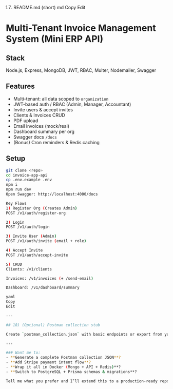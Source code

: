 17) README.md (short)
    md
    Copy
    Edit
# Multi-Tenant Invoice Management System (Mini ERP API)

## Stack
Node.js, Express, MongoDB, JWT, RBAC, Multer, Nodemailer, Swagger

## Features
- Multi-tenant: all data scoped to `organization`
- JWT-based auth / RBAC (Admin, Manager, Accountant)
- Invite users & accept invites
- Clients & Invoices CRUD
- PDF upload
- Email invoices (mock/real)
- Dashboard summary per org
- Swagger docs `/docs`
- (Bonus) Cron reminders & Redis caching

## Setup

```bash
git clone <repo>
cd invoice-app-api
cp .env.example .env
npm i
npm run dev
Open Swagger: http://localhost:4000/docs

Key Flows
1) Register Org (Creates Admin)
POST /v1/auth/register-org

2) Login
POST /v1/auth/login

3) Invite User (Admin)
POST /v1/auth/invite (email + role)

4) Accept Invite
POST /v1/auth/accept-invite

5) CRUD
Clients: /v1/clients

Invoices: /v1/invoices (+ /send-email)

Dashboard: /v1/dashboard/summary

yaml
Copy
Edit

---

## 18) (Optional) Postman collection stub

Create `postman_collection.json` with basic endpoints or export from your tool. (Let me know if you want me to generate it.)

---

### Want me to:
- **Generate a complete Postman collection JSON**?
- **Add Stripe payment intent flow**?
- **Wrap it all in Docker (Mongo + API + Redis)**?
- **Switch to PostgreSQL + Prisma schemas & migrations**?

Tell me what you prefer and I’ll extend this to a production-ready repo. 🚀